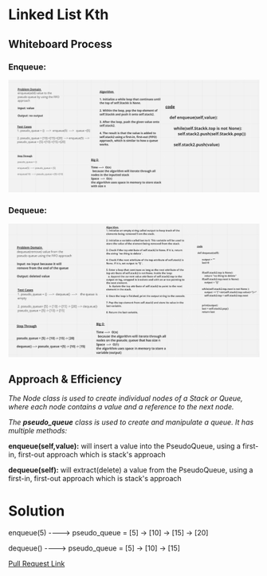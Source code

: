 # Linked List Kth

## Whiteboard Process

### Enqueue:
![Enqueue](./CC11_enqueue.PNG)

### Dequeue:
![Dequeue](./CC11_dequeue.PNG)


## Approach & Efficiency
*The Node class is used to create individual nodes of a Stack or Queue, where each node contains a value and a reference to the next node.*

*The **pseudo_queue** class is used to create and manipulate a queue. It has multiple methods:*

 **enqueue(self,value):** will insert a value into the PseudoQueue, using a first-in, first-out approach which is stack's approach

 **dequeue(self):** will extract(delete) a value from the PseudoQueue, using a first-in, first-out approach which is stack's approach


# Solution 

enqueue(5)   ----> pseudo_queue = [5] -> [10] -> [15] -> [20]
 
dequeue() ----> pseudo_queue =  [5] -> [10] -> [15]


[Pull Request Link]()
                  

 